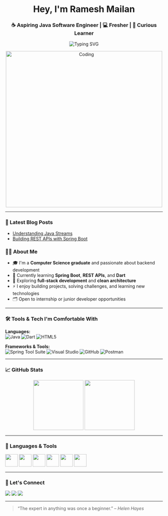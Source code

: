 <h1 align="center">Hey, I'm Ramesh Mailan </h1>
<h3 align="center">☕ Aspiring Java Software Engineer | 💻 Fresher | 📘 Curious Learner</h3>

<p align="center">
  <img src="https://readme-typing-svg.herokuapp.com?font=Fira+Code&duration=3000&pause=1000&color=00BFFF&center=true&vCenter=true&width=435&lines=Java+Enthusiast+%7C+Backend+Learner;Exploring+Spring+Boot+%26+Dart;Open+to+collaboration+and+learning" alt="Typing SVG" />
</p>

<p align="center">
  <img src="https://media.giphy.com/media/qgQUggAC3Pfv687qPC/giphy.gif" width="500" alt="Coding" />
</p>

---

### 📝 Latest Blog Posts
<!-- BLOG-POST-LIST:START -->
- [Understanding Java Streams](https://yourblog.com/java-streams)
- [Building REST APIs with Spring Boot](https://yourblog.com/spring-api)
<!-- BLOG-POST-LIST:END -->

### 👨‍💻 About Me

- 🎓 I'm a **Computer Science graduate** and passionate about backend development
- 🌱 Currently learning **Spring Boot**, **REST APIs**, and **Dart**
- 🧠 Exploring **full-stack development** and **clean architecture**
- ⚡ I enjoy building projects, solving challenges, and learning new technologies
- 🗂️ Open to internship or junior developer opportunities

---

### 🛠️ Tools & Tech I'm Comfortable With

**Languages:**  
![Java](https://img.shields.io/badge/-Java-007396?style=flat-square&logo=java&logoColor=white)
![Dart](https://img.shields.io/badge/-Dart-0175C2?style=flat-square&logo=dart&logoColor=white)
![HTML5](https://img.shields.io/badge/-HTML5-E34F26?style=flat-square&logo=html5&logoColor=white)

**Frameworks & Tools:**  
![Spring Tool Suite](https://img.shields.io/badge/-STS-6DB33F?style=flat-square&logo=spring&logoColor=white)
![Visual Studio](https://img.shields.io/badge/-Visual%20Studio-5C2D91?style=flat-square&logo=visual-studio&logoColor=white)
![GitHub](https://img.shields.io/badge/-GitHub-181717?style=flat-square&logo=github&logoColor=white)
![Postman](https://img.shields.io/badge/-Postman-FF6C37?style=flat-square&logo=postman&logoColor=white)

---

### 📈 GitHub Stats

<p align="center">
  <img src="https://github-readme-stats.vercel.app/api?username=rameshmailan&show_icons=true&theme=blueberry" height="160" />
  <img src="https://github-readme-stats.vercel.app/api/top-langs/?username=rameshmailan&layout=compact&theme=blueberry" height="160" />
</p>

---

### 🧰 Languages & Tools

<p align="left">
  <img src="https://cdn.jsdelivr.net/gh/devicons/devicon/icons/java/java-original.svg" width="40" />
  <img src="https://cdn.jsdelivr.net/gh/devicons/devicon/icons/spring/spring-original.svg" width="40" />
  <img src="https://cdn.jsdelivr.net/gh/devicons/devicon/icons/dart/dart-original.svg" width="40" />
  <img src="https://cdn.jsdelivr.net/gh/devicons/devicon/icons/git/git-original.svg" width="40" />
  <img src="https://cdn.jsdelivr.net/gh/devicons/devicon/icons/github/github-original.svg" width="40" />
  <img src="https://cdn.jsdelivr.net/gh/devicons/devicon/icons/postman/postman-original.svg" width="40" />
</p>

---

### 🤝 Let's Connect

<p align="left">
  <a href="mailto:ramesh.mailan@example.com"><img src="https://img.shields.io/badge/-Email-D14836?style=flat-square&logo=gmail&logoColor=white"></a>
  <a href="https://www.linkedin.com/in/rameshmailan"><img src="https://img.shields.io/badge/-LinkedIn-0077B5?style=flat-square&logo=linkedin&logoColor=white"></a>
  <a href="https://github.com/rameshmailan"><img src="https://img.shields.io/badge/-GitHub-000?style=flat-square&logo=github&logoColor=white"></a>
</p>

---

> “The expert in anything was once a beginner.” – *Helen Hayes*

<!--
**RameshMailan/RameshMailan** is a ✨ _special_ ✨ repository because its `README.md` (this file) appears on your GitHub profile.

Here are some ideas to get you started:

- 🔭 I’m currently working on ...
- 🌱 I’m currently learning ...
- 👯 I’m looking to collaborate on ...
- 🤔 I’m looking for help with ...
- 💬 Ask me about ...
- 📫 How to reach me: ...
- 😄 Pronouns: ...
- ⚡ Fun fact: ...
-->
